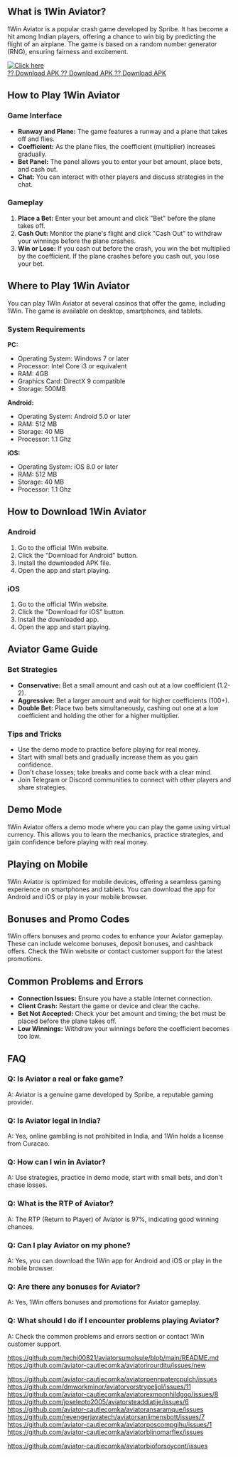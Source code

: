 ## What is 1Win Aviator?

1Win Aviator is a popular crash game developed by Spribe. It has become
a hit among Indian players, offering a chance to win big by predicting
the flight of an airplane. The game is based on a random number
generator (RNG), ensuring fairness and excitement.

[![Click
here](https://readscoops.com/wp-content/uploads/2023/03/Readscoop-aviator-1-1.jpg)](https://traff.sbs/deff)\
[?? Download APK ?? Download APK ?? Download
APK](https://traff.sbs/deff)

## How to Play 1Win Aviator

### Game Interface

-   **Runway and Plane:** The game features a runway and a plane that
    takes off and flies.
-   **Coefficient:** As the plane flies, the coefficient (multiplier)
    increases gradually.
-   **Bet Panel:** The panel allows you to enter your bet amount, place
    bets, and cash out.
-   **Chat:** You can interact with other players and discuss strategies
    in the chat.

### Gameplay

1.  **Place a Bet:** Enter your bet amount and click "Bet" before
    the plane takes off.
2.  **Cash Out:** Monitor the plane\'s flight and click "Cash Out"
    to withdraw your winnings before the plane crashes.
3.  **Win or Lose:** If you cash out before the crash, you win the bet
    multiplied by the coefficient. If the plane crashes before you cash
    out, you lose your bet.

## Where to Play 1Win Aviator

You can play 1Win Aviator at several casinos that offer the game,
including 1Win. The game is available on desktop, smartphones, and
tablets.

### System Requirements

**PC:**

-   Operating System: Windows 7 or later
-   Processor: Intel Core i3 or equivalent
-   RAM: 4GB
-   Graphics Card: DirectX 9 compatible
-   Storage: 500MB

**Android:**

-   Operating System: Android 5.0 or later
-   RAM: 512 MB
-   Storage: 40 MB
-   Processor: 1.1 Ghz

**iOS:**

-   Operating System: iOS 8.0 or later
-   RAM: 512 MB
-   Storage: 40 MB
-   Processor: 1.1 Ghz

## How to Download 1Win Aviator

### Android

1.  Go to the official 1Win website.
2.  Click the "Download for Android" button.
3.  Install the downloaded APK file.
4.  Open the app and start playing.

### iOS

1.  Go to the official 1Win website.
2.  Click the "Download for iOS" button.
3.  Install the downloaded app.
4.  Open the app and start playing.

## Aviator Game Guide

### Bet Strategies

-   **Conservative:** Bet a small amount and cash out at a low
    coefficient (1.2-2).
-   **Aggressive:** Bet a larger amount and wait for higher coefficients
    (100+).
-   **Double Bet:** Place two bets simultaneously, cashing out one at a
    low coefficient and holding the other for a higher multiplier.

### Tips and Tricks

-   Use the demo mode to practice before playing for real money.
-   Start with small bets and gradually increase them as you gain
    confidence.
-   Don\'t chase losses; take breaks and come back with a clear mind.
-   Join Telegram or Discord communities to connect with other players
    and share strategies.

## Demo Mode

1Win Aviator offers a demo mode where you can play the game using
virtual currency. This allows you to learn the mechanics, practice
strategies, and gain confidence before playing with real money.

## Playing on Mobile

1Win Aviator is optimized for mobile devices, offering a seamless gaming
experience on smartphones and tablets. You can download the app for
Android and iOS or play in your mobile browser.

## Bonuses and Promo Codes

1Win offers bonuses and promo codes to enhance your Aviator gameplay.
These can include welcome bonuses, deposit bonuses, and cashback offers.
Check the 1Win website or contact customer support for the latest
promotions.

## Common Problems and Errors

-   **Connection Issues:** Ensure you have a stable internet connection.
-   **Client Crash:** Restart the game or device and clear the cache.
-   **Bet Not Accepted:** Check your bet amount and timing; the bet must
    be placed before the plane takes off.
-   **Low Winnings:** Withdraw your winnings before the coefficient
    becomes too low.

## FAQ

### Q: Is Aviator a real or fake game?

A: Aviator is a genuine game developed by Spribe, a reputable gaming
provider.

### Q: Is Aviator legal in India?

A: Yes, online gambling is not prohibited in India, and 1Win holds a
license from Curacao.

### Q: How can I win in Aviator?

A: Use strategies, practice in demo mode, start with small bets, and
don\'t chase losses.

### Q: What is the RTP of Aviator?

A: The RTP (Return to Player) of Aviator is 97%, indicating good winning
chances.

### Q: Can I play Aviator on my phone?

A: Yes, you can download the 1Win app for Android and iOS or play in the
mobile browser.

### Q: Are there any bonuses for Aviator?

A: Yes, 1Win offers bonuses and promotions for Aviator gameplay.

### Q: What should I do if I encounter problems playing Aviator?

A: Check the common problems and errors section or contact 1Win customer
support.

https://github.com/techj00821/aviatorsumolsule/blob/main/README.md
https://github.com/aviator-cautiecomka/aviatorirourditu/issues/new


https://github.com/aviator-cautiecomka/aviatorpennpatercpulch/issues
https://github.com/dmworkminor/aviatorvorstrypeljol/issues/11
https://github.com/aviator-cautiecomka/aviatorexmoonhildgoo/issues/8
https://github.com/joseleoto2005/aviatorsteaddiatije/issues/6
https://github.com/aviator-cautiecomka/aviatoransaramque/issues
https://github.com/revengerjavatech/aviatorsanlimensbott/issues/7
https://github.com/aviator-cautiecomka/aviatorposcompgihu/issues/1
https://github.com/aviator-cautiecomka/aviatorblinomarflex/issues


https://github.com/aviator-cautiecomka/aviatorbioforsoycont/issues
